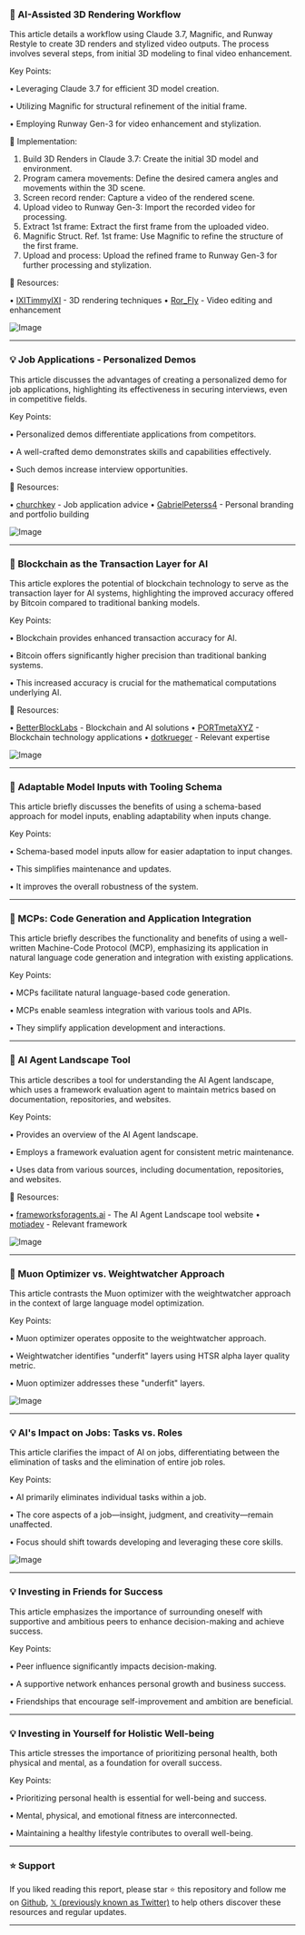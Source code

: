 ### 🚀  AI-Assisted 3D Rendering Workflow

This article details a workflow using Claude 3.7, Magnific, and Runway Restyle to create 3D renders and stylized video outputs.  The process involves several steps, from initial 3D modeling to final video enhancement.

Key Points:

• Leveraging Claude 3.7 for efficient 3D model creation.

• Utilizing Magnific for structural refinement of the initial frame.


• Employing Runway Gen-3 for video enhancement and stylization.


🚀 Implementation:
1. Build 3D Renders in Claude 3.7: Create the initial 3D model and environment.
2. Program camera movements: Define the desired camera angles and movements within the 3D scene.
3. Screen record render: Capture a video of the rendered scene.
4. Upload video to Runway Gen-3: Import the recorded video for processing.
5. Extract 1st frame: Extract the first frame from the uploaded video.
6. Magnific Struct. Ref. 1st frame: Use Magnific to refine the structure of the first frame.
7. Upload and process: Upload the refined frame to Runway Gen-3 for further processing and stylization.


🔗 Resources:

• [IXITimmyIXI](https://x.com/IXITimmyIXI) -  3D rendering techniques
• [Ror_Fly](https://x.com/Ror_Fly) - Video editing and enhancement


![Image](https://pbs.twimg.com/ext_tw_video_thumb/1898822160652627970/pu/img/3uJMatadBtluclqt.jpg)


---
### 💡 Job Applications - Personalized Demos

This article discusses the advantages of creating a personalized demo for job applications, highlighting its effectiveness in securing interviews, even in competitive fields.

Key Points:

• Personalized demos differentiate applications from competitors.

•  A well-crafted demo demonstrates skills and capabilities effectively.


• Such demos increase interview opportunities.


🔗 Resources:

• [churchkey](https://x.com/churchkey) - Job application advice
• [GabrielPeterss4](https://x.com/GabrielPeterss4) -  Personal branding and portfolio building


![Image](https://pbs.twimg.com/ext_tw_video_thumb/1898563691865669632/pu/img/r82Zl5irRe-jBCEp.jpg)


---
### 🤖 Blockchain as the Transaction Layer for AI

This article explores the potential of blockchain technology to serve as the transaction layer for AI systems, highlighting the improved accuracy offered by Bitcoin compared to traditional banking models.

Key Points:

• Blockchain provides enhanced transaction accuracy for AI.

• Bitcoin offers significantly higher precision than traditional banking systems.


• This increased accuracy is crucial for the mathematical computations underlying AI.


🔗 Resources:

• [BetterBlockLabs](https://x.com/BetterBlockLabs) - Blockchain and AI solutions
• [PORTmetaXYZ](https://x.com/PORTmetaXYZ) -  Blockchain technology applications
• [dotkrueger](https://x.com/dotkrueger) - Relevant expertise


![Image](https://pbs.twimg.com/media/GlnuXHzXEAAW9AD?format=jpg&name=small)


---
### 🤖 Adaptable Model Inputs with Tooling Schema

This article briefly discusses the benefits of using a schema-based approach for model inputs, enabling adaptability when inputs change.

Key Points:

• Schema-based model inputs allow for easier adaptation to input changes.

•  This simplifies maintenance and updates.


• It improves the overall robustness of the system.


---
### 🤖 MCPs:  Code Generation and Application Integration

This article briefly describes the functionality and benefits of using a well-written Machine-Code Protocol (MCP), emphasizing its application in natural language code generation and integration with existing applications.

Key Points:

• MCPs facilitate natural language-based code generation.

• MCPs enable seamless integration with various tools and APIs.


• They simplify application development and interactions.


---
### 🚀 AI Agent Landscape Tool

This article describes a tool for understanding the AI Agent landscape, which uses a framework evaluation agent to maintain metrics based on documentation, repositories, and websites.

Key Points:

• Provides an overview of the AI Agent landscape.

• Employs a framework evaluation agent for consistent metric maintenance.


• Uses data from various sources, including documentation, repositories, and websites.


🔗 Resources:

• [frameworksforagents.ai](https://frameworksforagents.ai) -  The AI Agent Landscape tool website
• [motiadev](https://x.com/motiadev) -  Relevant framework


![Image](https://pbs.twimg.com/ext_tw_video_thumb/1898746729605799936/pu/img/aY49dyXlkUiKEB3J.jpg)


---
### 🤖 Muon Optimizer vs. Weightwatcher Approach

This article contrasts the Muon optimizer with the weightwatcher approach in the context of large language model optimization.

Key Points:

• Muon optimizer operates opposite to the weightwatcher approach.

•  Weightwatcher identifies "underfit" layers using HTSR alpha layer quality metric.


• Muon optimizer addresses these "underfit" layers.


![Image](https://pbs.twimg.com/media/Glk1GKJbkAE6d_P?format=jpg&name=small)


---
### 💡 AI's Impact on Jobs: Tasks vs. Roles

This article clarifies the impact of AI on jobs, differentiating between the elimination of tasks and the elimination of entire job roles.

Key Points:

• AI primarily eliminates individual tasks within a job.

• The core aspects of a job—insight, judgment, and creativity—remain unaffected.


•  Focus should shift towards developing and leveraging these core skills.


![Image](https://pbs.twimg.com/media/Glm3yNaWcAAAMCb?format=jpg&name=small)


---
### 💡 Investing in Friends for Success

This article emphasizes the importance of surrounding oneself with supportive and ambitious peers to enhance decision-making and achieve success.

Key Points:

• Peer influence significantly impacts decision-making.

• A supportive network enhances personal growth and business success.


•  Friendships that encourage self-improvement and ambition are beneficial.



---
### 💡 Investing in Yourself for Holistic Well-being

This article stresses the importance of prioritizing personal health, both physical and mental, as a foundation for overall success.

Key Points:

• Prioritizing personal health is essential for well-being and success.

• Mental, physical, and emotional fitness are interconnected.


• Maintaining a healthy lifestyle contributes to overall well-being.


---

### ⭐️ Support

If you liked reading this report, please star ⭐️ this repository and follow me on [Github](https://github.com/Drix10), [𝕏 (previously known as Twitter)](https://x.com/DRIX_10_) to help others discover these resources and regular updates.

---